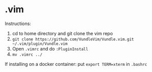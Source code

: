 # .vim

Instructions:

1. cd to home directory and git clone the vim repo
2. `git clone https://github.com/VundleVim/Vundle.vim.git ~/.vim/plugin/Vundle.vim`
3. Open `.vimrc` and do `:PluginInstall`
4. `mv .vimrc ../`

If installing on a docker container:
put `export TERM=xterm` in `.bashrc`
